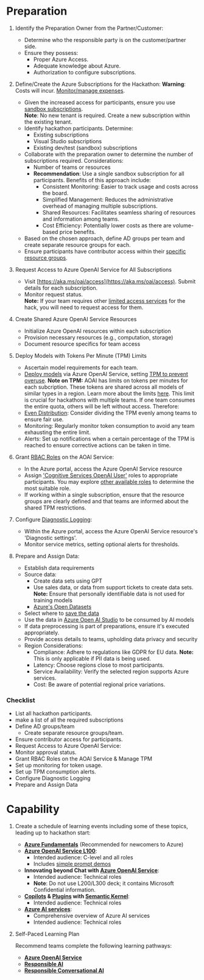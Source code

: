 # Preparation

1. Identify the Preparation Owner from the Partner/Customer:
    - Determine who the responsible party is on the customer/partner side.
    - Ensure they possess:
      - Proper Azure Access.
      - Adequate knowledge about Azure.
      - Authorization to configure subscriptions.
    
1. Define/Create the Azure Subscriptions for the Hackathon:
**Warning**: Costs will incur. [Monitor/manage expenses](https://learn.microsoft.com/en-us/azure/cost-management-billing/cost-management-billing-overview).
    - Given the increased access for participants, ensure you use [sandbox subscriptions](https://learn.microsoft.com/en-us/azure/architecture/guide/azure-sandbox/azure-sandbox).  
    **Note**: No new tenant is required. Create a new subscription within the existing tenant.  
    - Identify hackathon participants. Determine:
        - Existing subscriptions
        - Visual Studio subscriptions
        - Existing dev/test (sandbox) subscriptions
    - Collaborate with the preparation owner to determine the number of subscriptions required. Considerations:
        - Number of teams or resources 
        - **Recommendation**: Use a single sandbox subscription for all participants. Benefits of this approach include:
            - Consistent Monitoring: Easier to track usage and costs across the board.
            - Simplified Management: Reduces the administrative overhead of managing multiple subscriptions.
            - Shared Resources: Facilitates seamless sharing of resources and information among teams.
            - Cost Efficiency: Potentially lower costs as there are volume-based price benefits.
    - Based on the chosen approach, define AD groups per team and create separate resource groups for each.
    - Ensure participants have contributor access within their [specific resource groups](https://learn.microsoft.com/en-us/azure/role-based-access-control/quickstart-assign-role-user-portal).
1. Request Access to Azure OpenAI Service for All Subscriptions    
    - Visit [https://aka.ms/oai/access](https://aka.ms/oai/access). Submit details for each subscription.
    - Monitor request status.   
    **Note:** If your team requires other [limited access services](https://learn.microsoft.com/en-us/azure/ai-services/cognitive-services-limited-access) for the hack, you will need to request access for them.
1. Create Shared Azure OpenAI Service Resources
    - Initialize Azure OpenAI resources within each subscription
    - Provision necessary resources (e.g., computation, storage)
    - Document resource specifics for team access

1. Deploy Models with Tokens Per Minute (TPM) Limits
    - Ascertain model requirements for each team.
    - [Deploy models](https://learn.microsoft.com/en-us/azure/ai-services/openai/how-to/create-resource?pivots=web-portal) via Azure OpenAI Service, setting [TPM to prevent overuse](https://learn.microsoft.com/en-us/azure/ai-services/openai/how-to/quota?tabs=rest#assign-quota).
    **Note on TPM:** AOAI has limits on tokens per minutes for each subcription. These tokens are shared across all models of similar types in a region. Learn more about the limits [here](https://learn.microsoft.com/en-us/azure/ai-services/openai/quotas-limits). This limit is crucial for hackathons with multiple teams. If one team consumes the entire quota, others will be left without access. Therefore:
    - [Even Distribution](https://learn.microsoft.com/en-us/azure/ai-services/openai/how-to/quota?tabs=rest#assign-quota): Consider dividing the TPM evenly among teams to ensure fair use.
    - Monitoring: Regularly monitor token consumption to avoid any team exhausting the entire limit.
    - Alerts: Set up notifications when a certain percentage of the TPM is reached to ensure corrective actions can be taken in time.  

1. Grant [RBAC Roles](https://learn.microsoft.com/en-us/azure/ai-services/openai/how-to/role-based-access-control) on the AOAI Service:
    - In the Azure portal, access the Azure OpenAI Service resource
    - Assign ['Cognitive Services OpenAI User'](https://learn.microsoft.com/en-us/azure/role-based-access-control/quickstart-assign-role-user-portal) roles to appropriate participants. You may explore [other available roles](https://learn.microsoft.com/en-us/azure/ai-services/openai/how-to/role-based-access-control#azure-openai-roles) to determine the most suitable role. 
    - If working within a single subscription, ensure that the resource groups are clearly defined and that teams are informed about the shared TPM restrictions.

1. Configure [Diagnostic Logging](https://learn.microsoft.com/en-us/azure/dev-box/how-to-configure-dev-box-azure-diagnostic-logs):
    - Within the Azure portal, access the Azure OpenAI Service resource's 'Diagnostic settings'.
    - Monitor service metrics, setting optional alerts for thresholds.
    
1. Prepare and Assign Data:
    - Establish data requirements
    - Source data:
      - Create data sets using GPT
      - Use sales data, or data from support tickets to create data sets. **Note:** Ensure that personally identifiable data is not used for training models
      - [Azure's Open Datasets](https://learn.microsoft.com/en-us/azure/open-datasets/dataset-catalog)
    - Select where to [save the data](https://learn.microsoft.com/en-us/azure/machine-learning/how-to-datastore?view=azureml-api-2&tabs=sdk-identity-based-access%2Csdk-adls-identity-access%2Csdk-azfiles-accountkey%2Csdk-adlsgen1-identity-access)
    - Use the data in [Azure Open AI Studio](https://learn.microsoft.com/en-us/azure/ai-services/openai/use-your-data-quickstart?tabs=command-line&pivots=programming-language-studio#add-your-data-using-azure-openai-studio) to be consumed by AI models
    - If data preprocessing is part of preparations, ensure it's executed appropriately.
    - Provide access details to teams, upholding data privacy and security
    - Region Considerations:
        - Compliance: Adhere to regulations like GDPR for EU data. **Note:** This is only applicable if PII data is being used.
        - Latency: Choose regions close to most participants.
        - Service Availability: Verify the selected region supports Azure services.
        - Cost: Be aware of potential regional price variations.


### Checklist

- List all hackathon participants.
- make a list of all the required subscriptions
- Define AD groups/team
    - Create separate resource groups/team.
- Ensure contributor access for participants.
- Request Access to Azure OpenAI Service:
- Monitor approval status.
- Grant RBAC Roles on the AOAI Service & Manage TPM
- Set up monitoring for token usage.
 - Set up TPM consumption alerts.
 - Configure Diagnostic Logging
- Prepare and Assign Data

# Capability

1. Create a schedule of learning events including some of these topics, leading up to hackathon start:​


    - **[Azure Fundamentals](https://github.com/PlagueHO/AzureOpenAIDemo/blob/main/prompt-examples/README.md)** (Recommended for newcomers to Azure)
    - **[Azure OpenAI Service L100](https://github.com/PlagueHO/AzureOpenAIDemo/blob/main/prompt-examples/README.md)**:
      - Intended audience: C-level and all roles
      - Includes [simple prompt demos](https://github.com/PlagueHO/AzureOpenAIDemo/blob/main/prompt-examples/README.md)
    - **Innovating beyond Chat with [Azure OpenAI Service](https://github.com/PlagueHO/AzureOpenAIDemo/blob/main/prompt-examples/README.md)**:
      - Intended audience: Technical roles
      - **Note**: Do not use L200/L300 deck; it contains Microsoft Confidential information.
    - **[Copilots](https://github.com/PlagueHO/AzureOpenAIDemo/blob/main/prompt-examples/README.md) & [Plugins](https://github.com/PlagueHO/AzureOpenAIDemo/blob/main/prompt-examples/README.md) with [Semantic Kernel](https://github.com/PlagueHO/AzureOpenAIDemo/blob/main/prompt-examples/README.md)**:
      - Intended audience: Technical roles
    - **[Azure AI services](https://github.com/PlagueHO/AzureOpenAIDemo/blob/main/prompt-examples/README.md)**:
      - Comprehensive overview of Azure AI services
      - Intended audience: Technical roles
1. Self-Paced Learning Plan

    Recommend teams complete the following learning pathways:
    
    - **[Azure OpenAI Service](https://github.com/PlagueHO/AzureOpenAIDemo/blob/main/prompt-examples/README.md)**
    - **[Responsible AI](https://github.com/PlagueHO/AzureOpenAIDemo/blob/main/prompt-examples/README.md)**
    - **[Responsible Conversational AI](https://github.com/PlagueHO/AzureOpenAIDemo/blob/main/prompt-examples/README.md)**
    